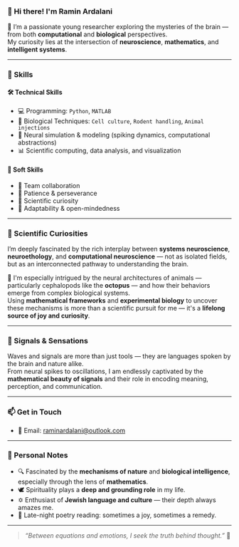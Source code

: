 ### 👋 Hi there! I'm **Ramin Ardalani**

🧠 I’m a passionate young researcher exploring the mysteries of the brain — from both **computational** and **biological** perspectives.  
My curiosity lies at the intersection of **neuroscience**, **mathematics**, and **intelligent systems**.

---

### 🧰 Skills

#### 🛠️ Technical Skills

- 💻 Programming: `Python`, `MATLAB`
- 🔬 Biological Techniques: `Cell culture`, `Rodent handling`, `Animal injections`
- 🧠 Neural simulation & modeling (spiking dynamics, computational abstractions)
- 📊 Scientific computing, data analysis, and visualization

#### 🧠 Soft Skills

- 🤝 Team collaboration  
- 🧘 Patience & perseverance  
- 🧭 Scientific curiosity  
- 🔄 Adaptability & open-mindedness

---

### 🔬 Scientific Curiosities

I’m deeply fascinated by the rich interplay between **systems neuroscience**, **neuroethology**, and **computational neuroscience** — not as isolated fields, but as an interconnected pathway to understanding the brain.

🐙 I'm especially intrigued by the neural architectures of animals — particularly cephalopods like the **octopus** — and how their behaviors emerge from complex biological systems.  
Using **mathematical frameworks** and **experimental biology** to uncover these mechanisms is more than a scientific pursuit for me — it's a **lifelong source of joy and curiosity**.

---

### 🌊 Signals & Sensations

Waves and signals are more than just tools — they are languages spoken by the brain and nature alike.  
From neural spikes to oscillations, I am endlessly captivated by the **mathematical beauty of signals** and their role in encoding meaning, perception, and communication.

---

### 📫 Get in Touch

- 📧 Email: [raminardalani@outlook.com](mailto:raminardalani@outlook.com)

---

### 🌱 Personal Notes

- 🔍 Fascinated by the **mechanisms of nature** and **biological intelligence**, especially through the lens of **mathematics**.
- 🕊️ Spirituality plays a **deep and grounding role** in my life.
- ✡️ Enthusiast of **Jewish language and culture** — their depth always amazes me.
- 📜 Late-night poetry reading: sometimes a joy, sometimes a remedy.

---

> _“Between equations and emotions, I seek the truth behind thought.”_ 🧬
